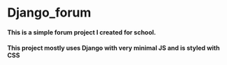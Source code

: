 # Django_forum

#### This is a simple forum project I created for school.

#### This project mostly uses Django with very minimal JS and is styled with CSS
